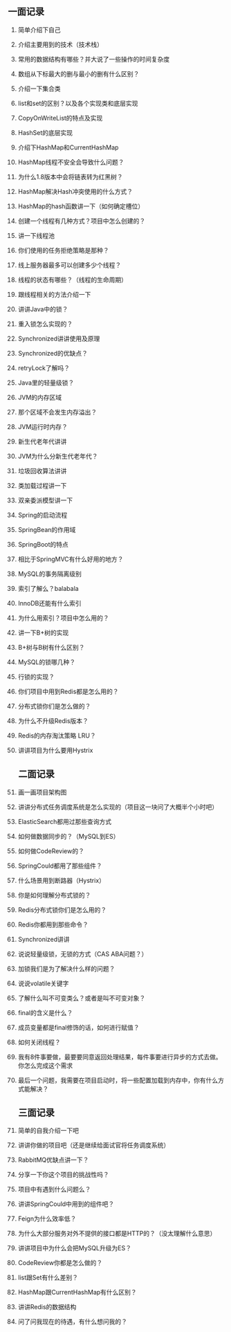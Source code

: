 ## 一面记录

1. 简单介绍下自己 

2. 介绍主要用到的技术（技术栈） 

3. 常用的数据结构有哪些？并大说了一些操作的时间复杂度 

4. 数组从下标最大的删与最小的删有什么区别？ 

5. 介绍一下集合类 

6. list和set的区别？以及各个实现类和底层实现 

7. CopyOnWriteList的特点及实现 

8. HashSet的底层实现 

9. 介绍下HashMap和CurrentHashMap 

10. HashMap线程不安全会导致什么问题？ 

11. 为什么1.8版本中会将链表转为红黑树？ 

12. HashMap解决Hash冲突使用的什么方式？ 

13. HashMap的hash函数讲一下（如何确定槽位） 

14. 创建一个线程有几种方式？项目中怎么创建的？ 

15. 讲一下线程池 

16. 你们使用的任务拒绝策略是那种？ 

17. 线上服务器最多可以创建多少个线程？ 

18. 线程的状态有哪些？（线程的生命周期） 

19. 跟线程相关的方法介绍一下 

20. 讲讲Java中的锁？ 

21. 重入锁怎么实现的？ 

22. Synchronized讲讲使用及原理 

23. Synchronized的优缺点？ 

24. retryLock了解吗？ 

25. Java里的轻量级锁？ 

26. JVM的内存区域 

27. 那个区域不会发生内存溢出？ 

28. JVM运行时内存？ 

29. 新生代老年代讲讲 

30. JVM为什么分新生代老年代？ 

31. 垃圾回收算法讲讲 

32. 类加载过程讲一下 

33. 双亲委派模型讲一下 

34. Spring的启动流程 

35. SpringBean的作用域 

36. SpringBoot的特点 

37. 相比于SpringMVC有什么好用的地方？ 

38. MySQL的事务隔离级别 

39. 索引了解么？balabala 

40. InnoDB还能有什么索引 

41. 为什么用索引？项目中怎么用的？ 

42. 讲一下B+树的实现 

43. B+树与B树有什么区别？ 

44. MySQL的锁哪几种？ 

45. 行锁的实现？ 

46. 你们项目中用到Redis都是怎么用的？ 

47. 分布式锁你们是怎么做的？ 

48. 为什么不升级Redis版本？ 

49. Redis的内存淘汰策略 LRU？ 

50. 讲讲项目为什么要用Hystrix

    ## 二面记录

51. 画一画项目架构图 

52. 讲讲分布式任务调度系统是怎么实现的（项目这一块问了大概半个小时吧） 

53. ElasticSearch都用过那些查询方式 

54. 如何做数据同步的？（MySQL到ES） 

55. 如何做CodeReview的？ 

56. SpringCould都用了那些组件？ 

57. 什么场景用到断路器（Hystrix） 

58. 你是如何理解分布式锁的？ 

59. Redis分布式锁你们是怎么用的？ 

60. Redis你都用到那些命令？ 

61. Synchronized讲讲 

62. 说说轻量级锁，无锁的方式（CAS ABA问题？） 

63. 加锁我们是为了解决什么样的问题？ 

64. 说说volatile关键字 

65. 了解什么叫不可变类么？或者是叫不可变对象？ 

66. final的含义是什么？ 

67. 成员变量都是final修饰的话，如何进行赋值？ 

68. 如何关闭线程？ 

69. 我有8件事要做，最要要同意返回处理结果，每件事要进行异步的方式去做。你怎么完成这个需求 

70. 最后一个问题，我需要在项目启动时，将一些配置加载到内存中，你有什么方式能解决？

    ## 三面记录

71. 简单的自我介绍一下吧 

72. 讲讲你做的项目吧（还是继续给面试官将任务调度系统） 

73. RabbitMQ优缺点讲一下？ 

74. 分享一下你这个项目的挑战性吗？ 

75. 项目中有遇到什么问题么？ 

76. 讲讲SpringCould中用到的组件吧？ 

77. Feign为什么效率低？ 

78. 为什么大部分服务对外不提供的接口都是HTTP的？（没太理解什么意思） 

79. 讲讲项目中为什么会把MySQL升级为ES？ 

80. CodeReview你都是怎么做的？ 

81. list跟Set有什么差别？ 

82. HashMap跟CurrentHashMap有什么区别？ 

83. 讲讲Redis的数据结构 

84. 问了问我现在的待遇，有什么想问我的？